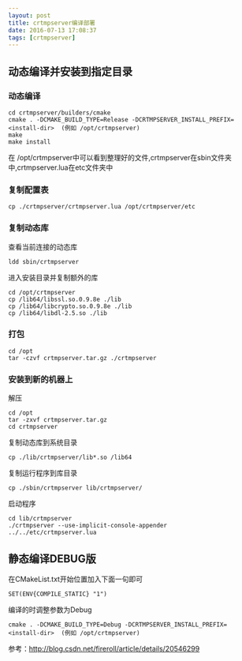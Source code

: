 ```yaml
---
layout: post
title: crtmpserver编译部署
date: 2016-07-13 17:08:37
tags: [crtmpserver]
---
```


## 动态编译并安装到指定目录

### 动态编译

```
cd crtmpserver/builders/cmake
cmake . -DCMAKE_BUILD_TYPE=Release -DCRTMPSERVER_INSTALL_PREFIX=<install-dir>  (例如 /opt/crtmpserver)
make
make install
```
<!-- more -->

在 /opt/crtmpserver中可以看到整理好的文件,crtmpserver在sbin文件夹中,crtmpserver.lua在etc文件夹中

### 复制配置表

```
cp ./crtmpserver/crtmpserver.lua /opt/crtmpserver/etc
```

### 复制动态库

查看当前连接的动态库

```
ldd sbin/crtmpserver
```

进入安装目录并复制额外的库

```
cd /opt/crtmpserver
cp /lib64/libssl.so.0.9.8e ./lib
cp /lib64/libcrypto.so.0.9.8e ./lib
cp /lib64/libdl-2.5.so ./lib
```

### 打包

```
cd /opt
tar -czvf crtmpserver.tar.gz ./crtmpserver
```

### 安装到新的机器上

解压

```
cd /opt
tar -zxvf crtmpserver.tar.gz
cd crtmpserver
```

复制动态库到系统目录

```
cp ./lib/crtmpserver/lib*.so /lib64
```

复制运行程序到库目录

```
cp ./sbin/crtmpserver lib/crtmpserver/
```

启动程序

```
cd lib/crtmpserver
./crtmpserver --use-implicit-console-appender  ../../etc/crtmpserver.lua
```

## 静态编译DEBUG版

在CMakeList.txt开始位置加入下面一句即可

```
SET(ENV{COMPILE_STATIC} "1")
```

编译的时调整参数为Debug

```
cmake . -DCMAKE_BUILD_TYPE=Debug -DCRTMPSERVER_INSTALL_PREFIX=<install-dir>  (例如 /opt/crtmpserver)
```

参考：http://blog.csdn.net/fireroll/article/details/20546299
